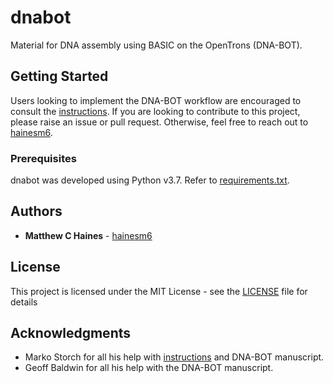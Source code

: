 # dnabot

Material for DNA assembly using BASIC on the OpenTrons (DNA-BOT).

## Getting Started

Users looking to implement the DNA-BOT workflow are encouraged to consult the [instructions](docs/DNA-BOT_instructions_v1.0.0.pdf). If you are looking to contribute to this project, please raise an issue or pull request. Otherwise, feel free to reach out to [hainesm6](hainesm6@gmail.com).

### Prerequisites

dnabot was developed using Python v3.7. Refer to [requirements.txt](requirements.txt).

## Authors

* **Matthew C Haines** - [hainesm6](https://github.com/hainesm6)

## License

This project is licensed under the MIT License - see the [LICENSE](LICENSE) file for details

## Acknowledgments

* Marko Storch for all his help with [instructions](docs/DNA-BOT_instructions_v1.0.0.pdf) and DNA-BOT manuscript.
* Geoff Baldwin for all his help with the DNA-BOT manuscript.
